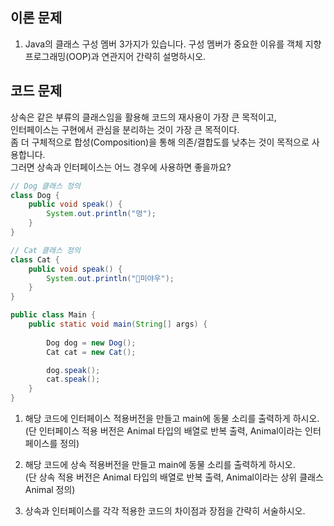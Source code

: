 ## 이론 문제
1. Java의 클래스 구성 멤버 3가지가 있습니다. 구성 멤버가 중요한 이유를 객체 지향 프로그래밍(OOP)과 연관지어 간략히 설명하시오.



## 코드 문제
상속은 같은 부류의 클래스임을 활용해 코드의 재사용이 가장 큰 목적이고,  
인터페이스는 구현에서 관심을 분리하는 것이 가장 큰 목적이다.  
좀 더 구체적으로 합성(Composition)을 통해 의존/결합도를 낮추는 것이 목적으로 사용합니다.  
그러면 상속과 인터페이스는 어느 경우에 사용하면 좋을까요?  

``` java
// Dog 클래스 정의
class Dog {
    public void speak() {
        System.out.println("멍");
    }
}

// Cat 클래스 정의
class Cat {
    public void speak() {
        System.out.println("미야우");
    }
}

public class Main {
    public static void main(String[] args) {
        
        Dog dog = new Dog();
        Cat cat = new Cat();

        dog.speak();
        cat.speak();
    }
}
```

1. 해당 코드에 인터페이스 적용버전을 만들고 main에 동물 소리를 출력하게 하시오.  
   (단 인터페이스 적용 버전은  Animal 타입의 배열로 반복 출력, Animal이라는 인터페이스를 정의)

2. 해당 코드에 상속 적용버전을 만들고 main에 동물 소리를 출력하게 하시오.  
   (단 상속 적용 버전은  Animal 타입의 배열로 반복 출력, Animal이라는 상위 클래스 Animal 정의)
   
3.  상속과 인터페이스를 각각 적용한 코드의 차이점과 장점을 간략히 서술하시오.
